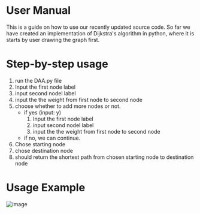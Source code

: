 # User Manual
This is a guide on how to use our recently updated source code. So far we have created an implementation of Dijkstra's algorithm in python, where it is starts by user drawing the graph first.

# Step-by-step usage

1. run the DAA.py file
2. Input the first node label
3. input second nodel label
4. input the the weight from first node to second node
5. choose whether to add more nodes or not.
   - if yes (input: y)
     1. Input the first node label
     1. input second nodel label
     3. input the the weight from first node to second node
   - if no, we can continue.
6. Chose starting node
7. chose destination node
8. should return the shortest path from chosen starting node to destination node

# Usage Example
![image](https://github.com/user-attachments/assets/303a88e7-a0c0-4dd6-9923-45fba6d2f803)

